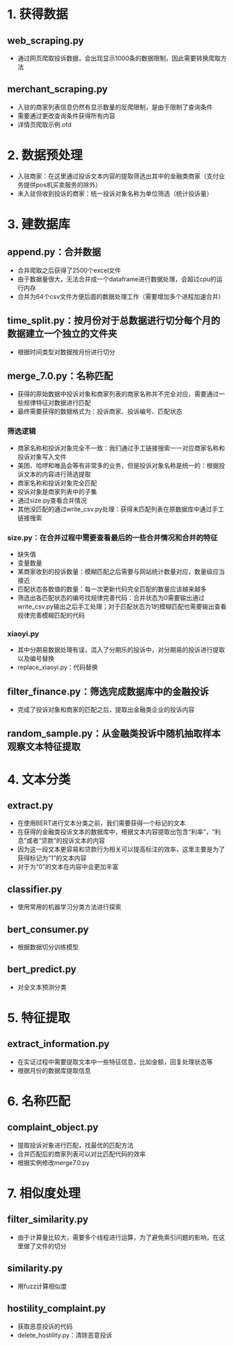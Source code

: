 # 1. 获得数据
## web_scraping.py
* 通过网页爬取投诉数据，会出现显示1000条的数据限制，因此需要转换爬取方法
## merchant_scraping.py
* 入驻的商家列表信息仍然有显示数量的反爬限制，是由于限制了查询条件
* 需要通过更改查询条件获得所有内容
* 详情页爬取示例.otd

# 2. 数据预处理
* 入驻商家：在这里通过投诉文本内容的提取筛选出其中的金融类商家（支付业务提供pos机买卖服务的除外）
* 未入驻但收到投诉的商家：统一投诉对象名称为单位筛选（统计投诉量）

# 3. 建数据库
## append.py：合并数据
* 合并爬取之后获得了2500个excel文件
* 由于数据量很大，无法合并成一个dataframe进行数据处理，会超过cpu的运行内存
* 合并为64个csv文件方便后面的数据处理工作（需要增加多个进程加速合并）

## time_split.py：按月份对于总数据进行切分每个月的数据建立一个独立的文件夹
* 根据时间类型对数据按月份进行切分

## merge_7.0.py：名称匹配
* 获得的原始数据中投诉对象和商家列表的商家名称并不完全对应，需要通过一些规律特征对数据进行匹配
* 最终需要获得的数据格式为：投诉商家、投诉编号、匹配状态

### 筛选逻辑
* 商家名称和投诉对象完全不一致：我们通过手工链接搜索一一对应商家名称和投诉对象写入文件
* 美团、哈啰和唯品会等有非常多的业务，但是投诉对象名称是统一的：根据投诉文本的内容进行筛选提取
* 商家名称和投诉对象完全匹配
* 投诉对象是商家列表中的子集
* 通过size.py查看合并情况
* 其他没匹配的通过write_csv.py处理：获得未匹配列表在原数据库中通过手工链接搜索

### size.py：在合并过程中需要查看最后的一些合并情况和合并的特征
* 缺失值
* 变量数量
* 某商家收到的投诉数量：模糊匹配之后需要与网站统计数量对应，数量级应当接近
* 匹配状态各数值的数量：每一次更新代码完全匹配的数量应该越来越多
* 筛选出各匹配状态的编号找规律完善代码：合并状态为0需要输出通过write_csv.py输出之后手工处理；对于匹配状态为1的模糊匹配也需要输出查看规律完善模糊匹配的代码

### xiaoyi.py
* 其中分期易数据处理有误，混入了分期乐的投诉中，对分期易的投诉进行提取以及编号替换
* replace_xiaoyi.py：代码替换

## filter_finance.py：筛选完成数据库中的金融投诉
* 完成了投诉对象和商家的匹配之后，提取出金融类企业的投诉内容

## random_sample.py：从金融类投诉中随机抽取样本观察文本特征提取


# 4. 文本分类
## extract.py
* 在使用BERT进行文本分类之前，我们需要获得一个标记的文本
* 在获得的金融类投诉文本的数据库中，根据文本内容提取出包含“利率”，“利息”或者“贷款”的投诉文本的内容
* 因为这一段文本更容易和贷款行为相关可以提高标注的效率，这里主要是为了获得标记为“1”的文本内容
* 对于为“0”的文本在内容中会更加丰富

## classifier.py
* 使用常用的机器学习分类方法进行探索

## bert_consumer.py
* 根据数据切分训练模型

## bert_predict.py
* 对全文本预测分类

# 5. 特征提取
## extract_information.py
* 在实证过程中需要提取文本中一些特征信息，比如金额，回复处理状态等
* 根据月份的数据库提取信息

# 6. 名称匹配
## complaint_object.py
* 提取投诉对象进行匹配，找最优的匹配方法
* 合并匹配后的商家列表可以对比匹配代码的效率
* 根据实例修改merge7.0.py

# 7. 相似度处理
## filter_similarity.py
* 由于计算量比较大，需要多个线程进行运算，为了避免索引问题的影响，在这里做了文件的切分

## similarity.py
* 用fuzz计算相似度

## hostility_complaint.py
* 获取恶意投诉的代码
* delete_hostility.py：清除恶意投诉




